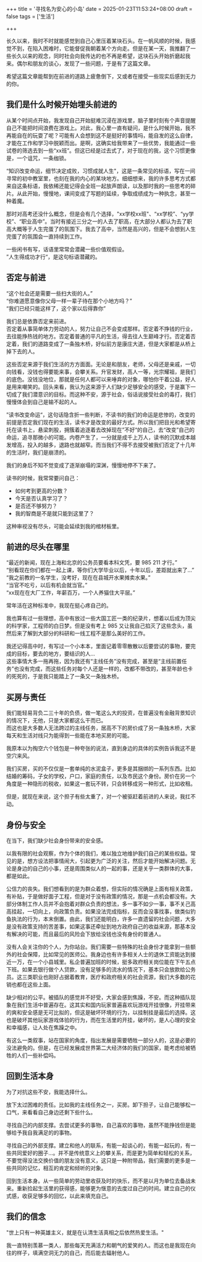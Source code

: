 +++
title = '寻找名为安心的小岛'
date = 2025-01-23T11:53:24+08:00
draft = false
tags = ['生活']

+++

长久以来，我时不时就能感觉到自己心里压着某块石头。在一帆风顺的时候，我感觉不到，在陷入困难时，它能督促我朝着某个方向走。但是在某一天，我推翻了一些长久以来的观念，同时社会向我传达的也不再是希望，这块石头开始折磨起我来。偶尔和朋友的谈心，发现了一些问题，于是有了这篇文章。  

希望这篇文章能帮到在前进的道路上疲惫倒下，又或者在接受一些现实后感到无力的你。  

## 我们是什么时候开始埋头前进的

从某个时间点开始，我发现自己开始挺难沉浸在游戏里，脑子里时刻有个声音提醒自己不能把时间浪费在游戏上。对此，我心里一直有疑问，是什么时候开始，我不再能自在的玩耍了呢？可能有人会想到这不是挺好的事情吗，能自发的这么自律，才能在工作和学习中脱颖而出。是啊，这确实给我带来了一些优势，我能通过一些试卷的筛选去到一些“xx班”。但这已经是过去式了，对于现在的我，这个习惯更像是，一个诅咒，一条枷锁。

“知识改变命运，细节决定成败，习惯成就人生"，这是一条常见的标语，写在一间寻常的初中教室里，也刻在我的内心的某块地方。细细想来，我的许多思考方式都来自这条标语，我依稀还能记得会全班一起放声朗读，以及那时我的一些思考的碎片。从此开始，慢慢地，课间变成了写题的延续，争取成绩成为一种执念，甚至一种着魔。

那时对高考还没什么概念，但是会有几个选择，"xx学校xx班"、“xx学校”、“yy学校”、“职业高中”。当时有接近三分之一的人去了职高，在大部分人都认为去了职高大概等于人生完蛋了的氛围下。我去了高中，当然是高兴的，但是不会想到人生完蛋了的氛围会一直持续到工作。

一些闲书有写，话语里常常会潜藏一些价值观假设。  
”人生得成功才行“，是这句标语潜藏的。

## 否定与前进

“这个社会还是需要一些扫大街的人。”  
“你难道愿意像你父母一样一辈子待在那个小地方吗？”   
“我们已经只能这样了，这个家以后得靠你”  

我们总是依靠否定来前进。  
否定着从事简单体力劳动的人，努力让自己不会变成那样。否定着不挣钱的行业，去往能挣热钱的地方。否定着普通的平凡的生活，得去往人生巅峰才行。否定着否定着，我们的道路变成了一条独木桥，好似前方是康庄大道，但是大家都是从桥上掉下去的人。

这些否定来源于我们生活的方方面面。无论是和朋友，老师，父母还是亲戚，一切向钱看，没钱也得要能来事，会攀关系。升官发财，高人一等，光宗耀祖，是我们的底色。没钱没地位，那就是任何人都可以来唾弃的对象，哪怕你干着公益，好人是用来嘲笑的。回头来看，我认为这来源于人们缺少足够安全的感受，于是赢下一切成了我们潜意识的目标。而这种不安，源于社会，俗话说接受社会的毒打，我们慢慢体会到自己是输不起的人。

”读书改变命运“，这句话隐含折一些判断，不读书的我们的命运是悲惨的，改变的前提是否定我们现在的生活，读书才是改变的最好方式。所以我们把目光和希望寄托在读书上，悬梁刺股，拥簇着追逐着去改掉现在”不好“的自己，去“改变”自己的命运，追寻那微小的可能。内卷产生了，一分就是成千上万人，读书的沉默成本越发增高，投入的越多，退路也就越窄。而当我们不得不去接受被我们否定了十几年的生活时，我们是崩溃的。

我们的身后不知不觉变成了逐渐崩塌的深渊，慢慢地停不下来了。  

读书的时候，我常常要问自己：  

- 如何考到更高的分数？
- 今天是否认真学习了？
- 是否还不够努力？
- 我的智商是不是就只能到这里了？

这种审视没有尽头，可能会延续到我的棺材板里。

## 前进的尽头在哪里

“最近的新闻，现在上海和北京的公务员要看本科文凭，要 985 211 才行。”  
“别看现在你们都在一起上课，等你们大学毕业以后，十年以后，差距就出来了...”  
“我之前教的一名学生，没考好，现在在县城开水果摊卖水果。”  
“当官不吃亏，以后有机会就当官。”  
“xx现在在大厂工作，年薪百万，一个人养猫住大平层。”

常年活在这种标准中，我现在挺心疼自己的。  

我也算有过一些理想，高中有放过一些大国工匠一类的纪录片，想着以后成为顶尖的科学家，工程师的白日梦。但是没有考上 985 又让我自己掐灭了这些念头，虽然后来了解到大部分的科研和一线工程不是那么美好的工作。  

我还记得高中时，有写过一个小本本，里面记着零零散散以后要尝试的事物，要完成的目标，要去的地方，要结识的人...  
这些事情大多一拖再拖，因为我还有“主线任务”没有完成，甚至是“主线前置任务”也没有完成，而这些任务对每个人还是一样的，改都不带改的，甚至年龄也卡的死死的，于是我只能踏上了一条又一条独木桥。

## 买房与责任

我们能轻易背负二三十年的负债，做一笔这么大的投资，在普遍没有金融背景知识的情况下，无他，只是大家都这么干而已。  
而这也是大多数人无法跨过的主线任务，居高不下的房价成了另一条独木桥，大家每天和生活对线只为能得到一些能在本地买房的可能。

我原本以为掏空六个钱包是一种夸张的说法，直到身边的具体的实例告诉我这不是空穴来风。

我们买房，买的不仅仅是一套单纯的水泥盒子，更多是其捆绑的一系列东西。比如结婚的筹码，子女的学校，户口，家庭的责任，以及市民这个身份。房价在另一个角度是一种隐形的税收，如果这一套玩不转，只会转移成另一种形式，比如收租。  

但是，就现在来说，这个担子有些太重了，对一个被驱赶着前进的人来说，我扛不动。

## 身份与安全

在当下，我们缺少社会身份带来的安全感。

以我有限的社会观察，作为个体的我们，难以独立地维护我们自己的某些权益。常见的是，想方设法把事情闹大，引起更为广泛的关注，然后才能开始解决问题。无论是身边的自己的小事，还是周围类似人的一起的事，还是关乎一类群体的大事，都是如此。  

公信力的丧失。我们想看到的是为群众着想，但实际的情况确是上面有相关政策，有补贴，于是做好面子工程，但是对于没有政策的情况，那是一点机会都没有。大部分体制工作人员并不会抱着对群众负责的想法，多一事不如少一事，事不关己高高挂起，一切向上，向政策负责。如果没法完成指标，反而会没事找事，做类似钓鱼执法的行为，本末倒置。由此，我们还能明白，许多一直遗留的社会问题，大多是没有政策支持的苦差事，如果这事还牵扯到地方政府自己的收益来源，那基本没有解决的可能，而且最后的风险会下放给没钱也没有身份的普通人。

没有人会关注你的个人，为你站台。我们需要一些特殊的社会身份才能拿到一些额外的社会保障，比如常见的医师公。我身边也有许多相关人士的退休工资能达到接近一万，在一个小县城里。私企普遍加班的时候，挺多政府相关岗位能在下午五点下班。如果去银行做个人贷款，没有足够多的流水的情况下，基本只会放款给公务员。这三类职业也刚好占据着教育，医疗和政府相关的社会资源，我们大多数的花销也都在这些上面。

缺少相对的公平。被插队的感觉并不好受，大家会感到焦躁，不安。而这种插队现象在我们生活中普遍存在。这其实和国内玩家普遍喜欢玩游戏开挂很像，开挂带来的爽和安全感是无可比拟的，但这是破坏环境的行为，以挂制挂是最后的选择。这也是破坏其他玩家游戏体验的行为，而在生活里的开挂，破坏的，是人心理的安全和幸福感，让人处在焦躁之中。

有这么一类叙事，站在国家的角度，指出发展是需要牺牲一部分人的，这是必要的没法避免的。但是，在已经发展成世界第二大经济体的我们的国家，能考虑给被牺牲的人们一些补偿吗。

## 回到生活本身

为了对抗这些不安，我能选择什么。

放下太过困难的责任。比如我的主线任务之一，买房。卸下担子，让自己能够松一口气，来看看自己身边还剩下些什么。

寻找自己的内部支撑。去尝试更多的事物，自己喜欢的事物，虽然不能挣钱但是能够给予我自我满足的的事物。

寻找自己的外部支撑。建立和他人的联系，有能一起谈心的，有能一起玩的，有一些共同爱好的圈子...。并不是传统意义上的攀关系，而是更为简单和轻松的关系，不要觉得没法交换价值的朋友没有意义，这只是一种附带品，我们需要的更多是一些共同的记忆，相互的肯定和倾听的对象。

回到生活本身。从一些简单的劳动里收获及时的快乐，而不是以月为单位去备战未来。重新捡起生活里的获得感，能够更为惬意的去度过自己的时间。建立自己的仪式感，收获足够多的回忆，以此来填充自己。

## 我们的信念

"世上只有一种英雄主义，就是在认清生活真相之后依然热爱生活。"

我一直特别羡慕一类人，那些每天充满活力和朝气的爱笑的人。而这也是我现在向往的样子，填满空洞无力的自己，而后能去辐射他人。
